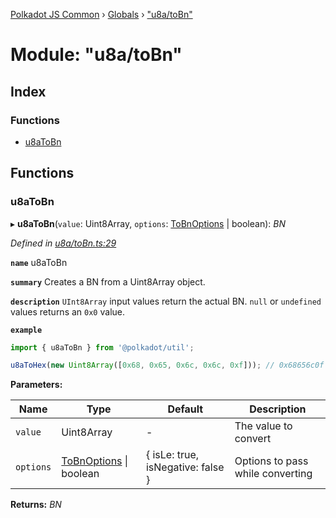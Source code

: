 [Polkadot JS Common](../README.md) › [Globals](../globals.md) › ["u8a/toBn"](_u8a_tobn_.md)

# Module: "u8a/toBn"

## Index

### Functions

* [u8aToBn](_u8a_tobn_.md#u8atobn)

## Functions

###  u8aToBn

▸ **u8aToBn**(`value`: Uint8Array, `options`: [ToBnOptions](../interfaces/_types_.tobnoptions.md) | boolean): *BN*

*Defined in [u8a/toBn.ts:29](https://github.com/polkadot-js/common/blob/caa5a8b9/packages/util/src/u8a/toBn.ts#L29)*

**`name`** u8aToBn

**`summary`** Creates a BN from a Uint8Array object.

**`description`** 
`UInt8Array` input values return the actual BN. `null` or `undefined` values returns an `0x0` value.

**`example`** 
<BR>

```javascript
import { u8aToBn } from '@polkadot/util';

u8aToHex(new Uint8Array([0x68, 0x65, 0x6c, 0x6c, 0xf])); // 0x68656c0f
```

**Parameters:**

Name | Type | Default | Description |
------ | ------ | ------ | ------ |
`value` | Uint8Array | - | The value to convert |
`options` | [ToBnOptions](../interfaces/_types_.tobnoptions.md) &#124; boolean | { isLe: true, isNegative: false } | Options to pass while converting |

**Returns:** *BN*
